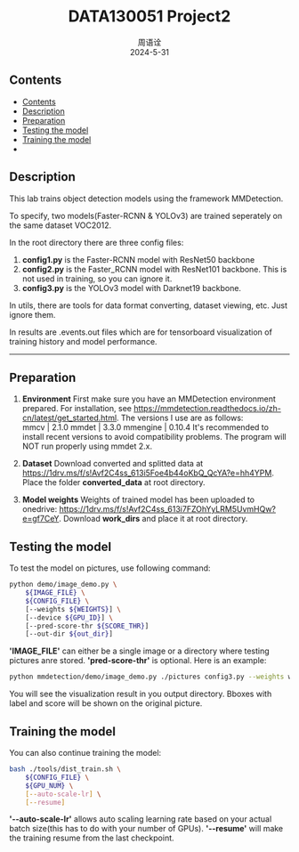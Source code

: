 <h1 align="center">DATA130051 Project2</h1>

<div align="center">周语诠</div>
<div align="center">2024-5-31</div>

## Contents
- [Contents](#contents)
- [Description](#description)
- [Preparation](#preparation)
- [Testing the model](#testing-the-model)
- [Training the model](#training-the-model)
- [](#)

## Description

This lab trains object detection models using the framework MMDetection.

To specify, two models(Faster-RCNN & YOLOv3) are trained seperately on the same dataset VOC2012.

In the root directory there are three config files: 

1. **config1.py** is the Faster-RCNN model with ResNet50 backbone
2. **config2.py** is the Faster_RCNN model with ResNet101 backbone. This is not used in training, so you can ignore it.
3. **config3.py** is the YOLOv3 model with Darknet19 backbone.

In utils, there are tools for data format converting, dataset viewing, etc. Just ignore them.

In results are .events.out files which are for tensorboard visualization of training history and model performance.

***

## Preparation

1. **Environment**
    First make sure you have an MMDetection environment prepared. For installation, see https://mmdetection.readthedocs.io/zh-cn/latest/get_started.html. The versions I use are as follows: \
    mmcv | 2.1.0
    mmdet | 3.3.0
    mmengine | 0.10.4
    It's recommended to install recent versions to avoid compatibility problems. The program will NOT run properly using mmdet 2.x.

2. **Dataset**
   Download converted and splitted data at https://1drv.ms/f/s!Avf2C4ss_613i5Foe4b44oKbQ_QcYA?e=hh4YPM. Place the folder **converted_data** at root directory.

3. **Model weights**
   Weights of trained model has been uploaded to onedrive: https://1drv.ms/f/s!Avf2C4ss_613i7FZOhYyLRM5UvmHQw?e=gf7CeY. Download **work_dirs** and place it at root directory.

## Testing the model

To test the model on pictures, use following command: 

```bash
python demo/image_demo.py \
    ${IMAGE_FILE} \
    ${CONFIG_FILE} \
    [--weights ${WEIGHTS}] \
    [--device ${GPU_ID}] \
    [--pred-score-thr ${SCORE_THR}]
    [--out-dir ${out_dir}]
```

**'IMAGE_FILE'** can either be a single image or a directory where testing pictures anre stored. **'pred-score-thr'** is optional. Here is an example:

```bash
python mmdetection/demo/image_demo.py ./pictures config3.py --weights work_dirs/config3/epoch_273.pth --out-dir pictures/out/yolo/val
```

You will see the visualization result in you output directory. Bboxes with label and score will be shown on the original picture.

## Training the model

You can also continue training the model:

```bash
bash ./tools/dist_train.sh \
    ${CONFIG_FILE} \
    ${GPU_NUM} \
    [--auto-scale-lr] \
    [--resume]
```

**'--auto-scale-lr'** allows auto scaling learning rate based on your actual batch size(this has to do with your number of GPUs). **'--resume'** will make the training resume from the last checkpoint.

## 